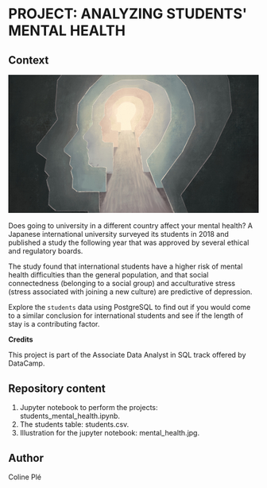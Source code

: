 # PROJECT: ANALYZING STUDENTS' MENTAL HEALTH 

## Context

![Illustration of silhouetted heads](mentalhealth.jpg)

Does going to university in a different country affect your mental health? A Japanese international university surveyed its students in 2018 and published a study the following year that was approved by several ethical and regulatory boards.

The study found that international students have a higher risk of mental health difficulties than the general population, and that social connectedness (belonging to a social group) and acculturative stress (stress associated with joining a new culture) are predictive of depression.

Explore the `students` data using PostgreSQL to find out if you would come to a similar conclusion for international students and see if the length of stay is a contributing factor.

**Credits**

This project is part of the Associate Data Analyst in SQL track offered by DataCamp.

## Repository content
1. Jupyter notebook to perform the projects: students_mental_health.ipynb.
2. The students table: students.csv.
3. Illustration for the jupyter notebook: mental_health.jpg.

## Author
Coline Plé
